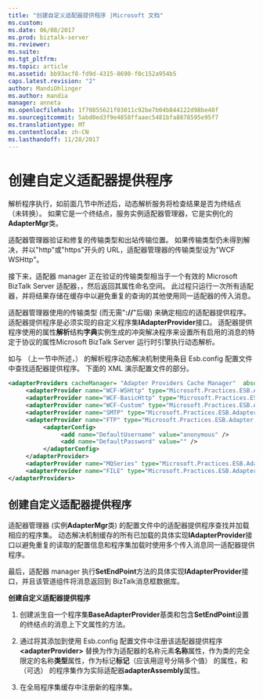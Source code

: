 ```yaml
---
title: "创建自定义适配器提供程序 |Microsoft 文档"
ms.custom: 
ms.date: 06/08/2017
ms.prod: biztalk-server
ms.reviewer: 
ms.suite: 
ms.tgt_pltfrm: 
ms.topic: article
ms.assetid: bb93acf8-fd9d-4315-8690-f0c152a954b5
caps.latest.revision: "2"
author: MandiOhlinger
ms.author: mandia
manager: anneta
ms.openlocfilehash: 1f70855621f03011c92be7b04b844122d98be48f
ms.sourcegitcommit: 5abd0ed3f9e4858ffaaec5481bfa8878595e95f7
ms.translationtype: MT
ms.contentlocale: zh-CN
ms.lasthandoff: 11/28/2017
---
```

# <a name="creating-a-custom-adapter-provider"></a>创建自定义适配器提供程序
解析程序执行，如前面几节中所述后，动态解析服务将检查结果是否为终结点 （未转换）。 如果它是一个终结点，服务实例适配器管理器，它是实例化的**AdapterMgr**类。  
  
 适配器管理器验证和修复的传输类型和出站传输位置。 如果传输类型仍未得到解决，并以"http"或"https"开头的 URL，适配器管理器的传输类型设为"WCF WSHttp"。  
  
 接下来，适配器 manager 正在验证的传输类型相当于一个有效的 Microsoft BizTalk Server 适配器，，然后返回其属性命名空间。 此过程只运行一次所有适配器，并将结果存储在缓存中以避免重复的查询的其他使用同一适配器的传入消息。  
  
 适配器管理器使用的传输类型 (而无需"**://**"后缀) 来确定相应的适配器提供程序。 适配器提供程序是必须实现的自定义程序集**IAdapterProvider**接口。 适配器提供程序使用的属性**解析**结构**字典**实例生成的冲突解决程序来设置所有启用的消息的特定于协议的属性Microsoft BizTalk Server 运行时引擎执行动态解析。  
  
 如与 （上一节中所述，） 的解析程序动态解决机制使用条目 Esb.config 配置文件中查找适配器提供程序。 下面的 XML 演示配置文件的部分。  
  
```xml  
<adapterProviders cacheManager= "Adapter Providers Cache Manager"  absoluteExpiration="3600">  
     <adapterProvider name="WCF-WSHttp" type="Microsoft.Practices.ESB.Adapter.WcfWSHttp.AdapterProvider, Microsoft.Practices.ESB.Adapter.WcfWSHttp, Version=2.0.0.0, Culture=neutral, PublicKeyToken=c62dd63c784d6e22" moniker="Http,Https" />  
     <adapterProvider name="WCF-BasicHttp" type="Microsoft.Practices.ESB.Adapter.WcfBasicHttp.AdapterProvider, Microsoft.Practices.ESB.Adapter.WcfBasicHttp, Version=2.0.0.0, Culture=neutral, PublicKeyToken=c62dd63c784d6e22" moniker="Http,Https" />  
     <adapterProvider name="WCF-Custom" type="Microsoft.Practices.ESB.Adapter.WcfCustom.AdapterProvider, Microsoft.Practices.ESB.Adapter.WcfCustom, Version=2.0.0.0, Culture=neutral, PublicKeyToken=c62dd63c784d6e22" moniker="mssql" />  
     <adapterProvider name="SMTP" type="Microsoft.Practices.ESB.Adapter.SMTP.AdapterProvider, Microsoft.Practices.ESB.Adapter.SMTP, Version=2.0.0.0, Culture=neutral, PublicKeyToken=c62dd63c784d6e22" moniker="smtp" />  
     <adapterProvider name="FTP" type="Microsoft.Practices.ESB.Adapter.FTP.AdapterProvider, Microsoft.Practices.ESB.Adapter.FTP, Version=2.0.0.0, Culture=neutral, PublicKeyToken=c62dd63c784d6e22">  
          <adapterConfig>  
               <add name="DefaultUsername" value="anonymous" />  
               <add name="DefaultPassword" value="" />  
          </adapterConfig>  
     </adapterProvider>  
     <adapterProvider name="MQSeries" type="Microsoft.Practices.ESB.Adapter.MQSeries.AdapterProvider, Microsoft.Practices.ESB.Adapter.MQSeries, Version=2.0.0.0, Culture=neutral, PublicKeyToken=c62dd63c784d6e22" moniker="MQS" adapterAssembly="MQSeries, Version=3.0.1.0, Culture=neutral, PublicKeyToken=31bf3856ad364e35" />  
     <adapterProvider name="FILE" type="Microsoft.Practices.ESB.Adapter.FILE.AdapterProvider, Microsoft.Practices.ESB.Adapter.FILE, Version=2.0.0.0, Culture=neutral, PublicKeyToken=c62dd63c784d6e22" moniker="File" />  
</adapterProviders>  
```  
  
## <a name="creating-a-custom-adapter-provider"></a>创建自定义适配器提供程序  
 适配器管理器 (实例**AdapterMgr**类) 的配置文件中的适配器提供程序查找并加载相应的程序集。 动态解决机制缓存的所有已加载的具体实现**IAdapterProvider**接口以避免重复的读取的配置信息和程序集加载时使用多个传入消息同一适配器提供程序。  
  
 最后，适配器 manager 执行**SetEndPoint**方法的具体实现**IAdapterProvider**接口，并且该管道组件将消息返回到 BizTalk消息框数据库。  
  
 **创建自定义适配器提供程序**  
  
1.  创建派生自一个程序集**BaseAdapterProvider**基类和包含**SetEndPoint**设置的终结点的消息上下文属性的方法。  
  
2.  通过将其添加到使用 Esb.config 配置文件中注册该适配器提供程序 **\<adapterProvider\>** 替换为作为适配器的名称元素**名称**属性，作为类的完全限定的名称**类型**属性，作为标记**标记**（应该用逗号分隔多个值） 的属性，和 （可选） 的程序集作为实际适配器**adapterAssembly**属性。  
  
3.  在全局程序集缓存中注册新的程序集。